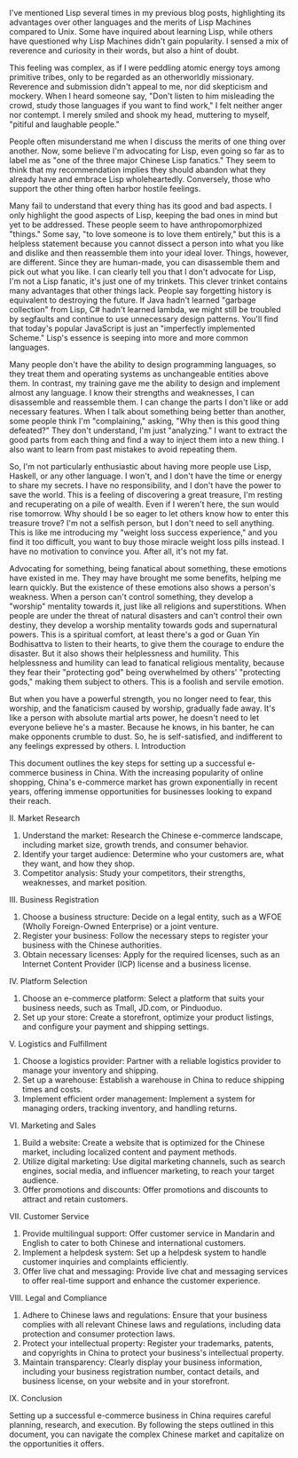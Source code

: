  I've mentioned Lisp several times in my previous blog posts, highlighting its advantages over other languages and the merits of Lisp Machines compared to Unix. Some have inquired about learning Lisp, while others have questioned why Lisp Machines didn't gain popularity. I sensed a mix of reverence and curiosity in their words, but also a hint of doubt.

This feeling was complex, as if I were peddling atomic energy toys among primitive tribes, only to be regarded as an otherworldly missionary. Reverence and submission didn't appeal to me, nor did skepticism and mockery. When I heard someone say, "Don't listen to him misleading the crowd, study those languages if you want to find work," I felt neither anger nor contempt. I merely smiled and shook my head, muttering to myself, "pitiful and laughable people."

People often misunderstand me when I discuss the merits of one thing over another. Now, some believe I'm advocating for Lisp, even going so far as to label me as "one of the three major Chinese Lisp fanatics." They seem to think that my recommendation implies they should abandon what they already have and embrace Lisp wholeheartedly. Conversely, those who support the other thing often harbor hostile feelings.

Many fail to understand that every thing has its good and bad aspects. I only highlight the good aspects of Lisp, keeping the bad ones in mind but yet to be addressed. These people seem to have anthropomorphized "things." Some say, "to love someone is to love them entirely," but this is a helpless statement because you cannot dissect a person into what you like and dislike and then reassemble them into your ideal lover. Things, however, are different. Since they are human-made, you can disassemble them and pick out what you like. I can clearly tell you that I don't advocate for Lisp, I'm not a Lisp fanatic, it's just one of my trinkets. This clever trinket contains many advantages that other things lack. People say forgetting history is equivalent to destroying the future. If Java hadn't learned "garbage collection" from Lisp, C# hadn't learned lambda, we might still be troubled by segfaults and continue to use unnecessary design patterns. You'll find that today's popular JavaScript is just an "imperfectly implemented Scheme." Lisp's essence is seeping into more and more common languages.

Many people don't have the ability to design programming languages, so they treat them and operating systems as unchangeable entities above them. In contrast, my training gave me the ability to design and implement almost any language. I know their strengths and weaknesses, I can disassemble and reassemble them. I can change the parts I don't like or add necessary features. When I talk about something being better than another, some people think I'm "complaining," asking, "Why then is this good thing defeated?" They don't understand, I'm just "analyzing." I want to extract the good parts from each thing and find a way to inject them into a new thing. I also want to learn from past mistakes to avoid repeating them.

So, I'm not particularly enthusiastic about having more people use Lisp, Haskell, or any other language. I won't, and I don't have the time or energy to share my secrets. I have no responsibility, and I don't have the power to save the world. This is a feeling of discovering a great treasure, I'm resting and recuperating on a pile of wealth. Even if I weren't here, the sun would rise tomorrow. Why should I be so eager to let others know how to enter this treasure trove? I'm not a selfish person, but I don't need to sell anything. This is like me introducing my "weight loss success experience," and you find it too difficult, you want to buy those miracle weight loss pills instead. I have no motivation to convince you. After all, it's not my fat.

Advocating for something, being fanatical about something, these emotions have existed in me. They may have brought me some benefits, helping me learn quickly. But the existence of these emotions also shows a person's weakness. When a person can't control something, they develop a "worship" mentality towards it, just like all religions and superstitions. When people are under the threat of natural disasters and can't control their own destiny, they develop a worship mentality towards gods and supernatural powers. This is a spiritual comfort, at least there's a god or Guan Yin Bodhisattva to listen to their hearts, to give them the courage to endure the disaster. But it also shows their helplessness and humility. This helplessness and humility can lead to fanatical religious mentality, because they fear their "protecting god" being overwhelmed by others' "protecting gods," making them subject to others. This is a foolish and servile emotion.

But when you have a powerful strength, you no longer need to fear, this worship, and the fanaticism caused by worship, gradually fade away. It's like a person with absolute martial arts power, he doesn't need to let everyone believe he's a master. Because he knows, in his banter, he can make opponents crumble to dust. So, he is self-satisfied, and indifferent to any feelings expressed by others. I. Introduction

This document outlines the key steps for setting up a successful e-commerce business in China. With the increasing popularity of online shopping, China's e-commerce market has grown exponentially in recent years, offering immense opportunities for businesses looking to expand their reach.

II. Market Research

1. Understand the market: Research the Chinese e-commerce landscape, including market size, growth trends, and consumer behavior.
2. Identify your target audience: Determine who your customers are, what they want, and how they shop.
3. Competitor analysis: Study your competitors, their strengths, weaknesses, and market position.

III. Business Registration

1. Choose a business structure: Decide on a legal entity, such as a WFOE (Wholly Foreign-Owned Enterprise) or a joint venture.
2. Register your business: Follow the necessary steps to register your business with the Chinese authorities.
3. Obtain necessary licenses: Apply for the required licenses, such as an Internet Content Provider (ICP) license and a business license.

IV. Platform Selection

1. Choose an e-commerce platform: Select a platform that suits your business needs, such as Tmall, JD.com, or Pinduoduo.
2. Set up your store: Create a storefront, optimize your product listings, and configure your payment and shipping settings.

V. Logistics and Fulfillment

1. Choose a logistics provider: Partner with a reliable logistics provider to manage your inventory and shipping.
2. Set up a warehouse: Establish a warehouse in China to reduce shipping times and costs.
3. Implement efficient order management: Implement a system for managing orders, tracking inventory, and handling returns.

VI. Marketing and Sales

1. Build a website: Create a website that is optimized for the Chinese market, including localized content and payment methods.
2. Utilize digital marketing: Use digital marketing channels, such as search engines, social media, and influencer marketing, to reach your target audience.
3. Offer promotions and discounts: Offer promotions and discounts to attract and retain customers.

VII. Customer Service

1. Provide multilingual support: Offer customer service in Mandarin and English to cater to both Chinese and international customers.
2. Implement a helpdesk system: Set up a helpdesk system to handle customer inquiries and complaints efficiently.
3. Offer live chat and messaging: Provide live chat and messaging services to offer real-time support and enhance the customer experience.

VIII. Legal and Compliance

1. Adhere to Chinese laws and regulations: Ensure that your business complies with all relevant Chinese laws and regulations, including data protection and consumer protection laws.
2. Protect your intellectual property: Register your trademarks, patents, and copyrights in China to protect your business's intellectual property.
3. Maintain transparency: Clearly display your business information, including your business registration number, contact details, and business license, on your website and in your storefront.

IX. Conclusion

Setting up a successful e-commerce business in China requires careful planning, research, and execution. By following the steps outlined in this document, you can navigate the complex Chinese market and capitalize on the opportunities it offers.